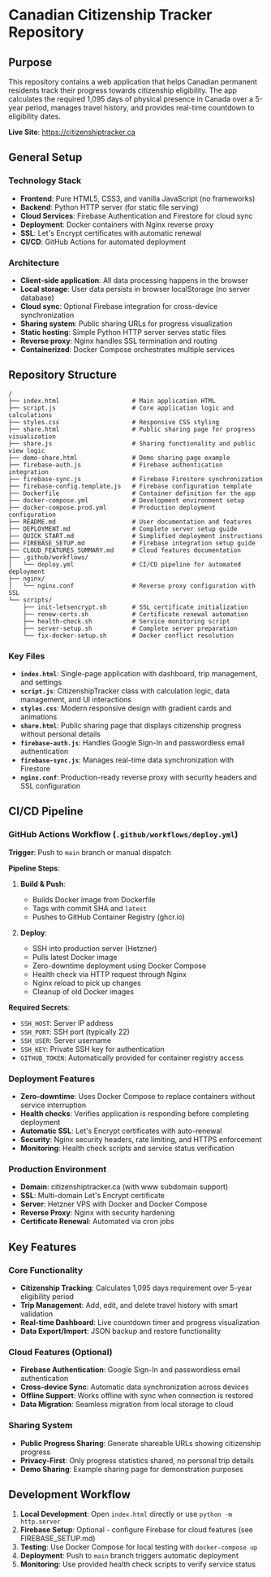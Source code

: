 # Canadian Citizenship Tracker Repository

## Purpose

This repository contains a web application that helps Canadian permanent residents track their progress towards citizenship eligibility. The app calculates the required 1,095 days of physical presence in Canada over a 5-year period, manages travel history, and provides real-time countdown to eligibility dates.

**Live Site**: https://citizenshiptracker.ca

## General Setup

### Technology Stack
- **Frontend**: Pure HTML5, CSS3, and vanilla JavaScript (no frameworks)
- **Backend**: Python HTTP server (for static file serving)
- **Cloud Services**: Firebase Authentication and Firestore for cloud sync
- **Deployment**: Docker containers with Nginx reverse proxy
- **SSL**: Let's Encrypt certificates with automatic renewal
- **CI/CD**: GitHub Actions for automated deployment

### Architecture
- **Client-side application**: All data processing happens in the browser
- **Local storage**: User data persists in browser localStorage (no server database)
- **Cloud sync**: Optional Firebase integration for cross-device synchronization
- **Sharing system**: Public sharing URLs for progress visualization
- **Static hosting**: Simple Python HTTP server serves static files
- **Reverse proxy**: Nginx handles SSL termination and routing
- **Containerized**: Docker Compose orchestrates multiple services

## Repository Structure

```
/
├── index.html                    # Main application HTML
├── script.js                     # Core application logic and calculations
├── styles.css                    # Responsive CSS styling
├── share.html                    # Public sharing page for progress visualization
├── share.js                      # Sharing functionality and public view logic
├── demo-share.html               # Demo sharing page example
├── firebase-auth.js              # Firebase authentication integration
├── firebase-sync.js              # Firebase Firestore synchronization
├── firebase-config.template.js   # Firebase configuration template
├── Dockerfile                    # Container definition for the app
├── docker-compose.yml            # Development environment setup
├── docker-compose.prod.yml       # Production deployment configuration
├── README.md                     # User documentation and features
├── DEPLOYMENT.md                 # Complete server setup guide
├── QUICK_START.md                # Simplified deployment instructions
├── FIREBASE_SETUP.md             # Firebase integration setup guide
├── CLOUD_FEATURES_SUMMARY.md     # Cloud features documentation
├── .github/workflows/
│   └── deploy.yml                # CI/CD pipeline for automated deployment
├── nginx/
│   └── nginx.conf                # Reverse proxy configuration with SSL
└── scripts/
    ├── init-letsencrypt.sh       # SSL certificate initialization
    ├── renew-certs.sh            # Certificate renewal automation
    ├── health-check.sh           # Service monitoring script
    ├── server-setup.sh           # Complete server preparation
    └── fix-docker-setup.sh       # Docker conflict resolution
```

### Key Files
- **`index.html`**: Single-page application with dashboard, trip management, and settings
- **`script.js`**: CitizenshipTracker class with calculation logic, data management, and UI interactions
- **`styles.css`**: Modern responsive design with gradient cards and animations
- **`share.html`**: Public sharing page that displays citizenship progress without personal details
- **`firebase-auth.js`**: Handles Google Sign-In and passwordless email authentication
- **`firebase-sync.js`**: Manages real-time data synchronization with Firestore
- **`nginx.conf`**: Production-ready reverse proxy with security headers and SSL configuration

## CI/CD Pipeline

### GitHub Actions Workflow (`.github/workflows/deploy.yml`)

**Trigger**: Push to `main` branch or manual dispatch

**Pipeline Steps**:
1. **Build & Push**: 
   - Builds Docker image from Dockerfile
   - Tags with commit SHA and `latest`
   - Pushes to GitHub Container Registry (ghcr.io)

2. **Deploy**:
   - SSH into production server (Hetzner)
   - Pulls latest Docker image
   - Zero-downtime deployment using Docker Compose
   - Health check via HTTP request through Nginx
   - Nginx reload to pick up changes
   - Cleanup of old Docker images

**Required Secrets**:
- `SSH_HOST`: Server IP address
- `SSH_PORT`: SSH port (typically 22)
- `SSH_USER`: Server username
- `SSH_KEY`: Private SSH key for authentication
- `GITHUB_TOKEN`: Automatically provided for container registry access

### Deployment Features
- **Zero-downtime**: Uses Docker Compose to replace containers without service interruption
- **Health checks**: Verifies application is responding before completing deployment
- **Automatic SSL**: Let's Encrypt certificates with auto-renewal
- **Security**: Nginx security headers, rate limiting, and HTTPS enforcement
- **Monitoring**: Health check scripts and service status verification

### Production Environment
- **Domain**: citizenshiptracker.ca (with www subdomain support)
- **SSL**: Multi-domain Let's Encrypt certificate
- **Server**: Hetzner VPS with Docker and Docker Compose
- **Reverse Proxy**: Nginx with security hardening
- **Certificate Renewal**: Automated via cron jobs

## Key Features

### Core Functionality
- **Citizenship Tracking**: Calculates 1,095 days requirement over 5-year eligibility period
- **Trip Management**: Add, edit, and delete travel history with smart validation
- **Real-time Dashboard**: Live countdown timer and progress visualization
- **Data Export/Import**: JSON backup and restore functionality

### Cloud Features (Optional)
- **Firebase Authentication**: Google Sign-In and passwordless email authentication
- **Cross-device Sync**: Automatic data synchronization across devices
- **Offline Support**: Works offline with sync when connection is restored
- **Data Migration**: Seamless migration from local storage to cloud

### Sharing System
- **Public Progress Sharing**: Generate shareable URLs showing citizenship progress
- **Privacy-First**: Only progress statistics shared, no personal trip details
- **Demo Sharing**: Example sharing page for demonstration purposes

## Development Workflow

1. **Local Development**: Open `index.html` directly or use `python -m http.server`
2. **Firebase Setup**: Optional - configure Firebase for cloud features (see FIREBASE_SETUP.md)
3. **Testing**: Use Docker Compose for local testing with `docker-compose up`
4. **Deployment**: Push to `main` branch triggers automatic deployment
5. **Monitoring**: Use provided health check scripts to verify service status